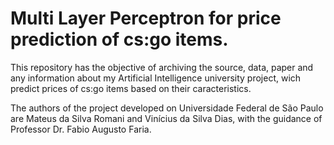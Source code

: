 # Multi Layer Perceptron for price prediction of cs:go items.
This repository has the objective of archiving the source, data, paper and any information about my Artificial Intelligence university project, wich predict prices of cs:go items based on their caracteristics.

The authors of the project developed on Universidade Federal de São Paulo are Mateus da Silva Romani and Vinícius da Silva Dias, with the guidance of Professor Dr. Fabio Augusto Faria.
